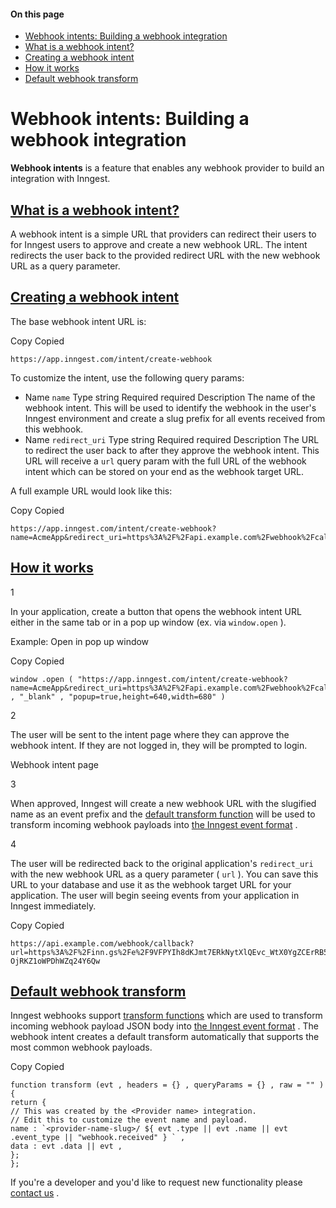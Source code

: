 #### On this page

- [Webhook intents: Building a webhook integration](\docs\platform\webhooks\build-an-integration#webhook-intents-building-a-webhook-integration)
- [What is a webhook intent?](\docs\platform\webhooks\build-an-integration#what-is-a-webhook-intent)
- [Creating a webhook intent](\docs\platform\webhooks\build-an-integration#creating-a-webhook-intent)
- [How it works](\docs\platform\webhooks\build-an-integration#how-it-works)
- [Default webhook transform](\docs\platform\webhooks\build-an-integration#default-webhook-transform)

# Webhook intents: Building a webhook integration

**Webhook intents** is a feature that enables any webhook provider to build an integration with Inngest.

## [What is a webhook intent?](\docs\platform\webhooks\build-an-integration#what-is-a-webhook-intent)

A webhook intent is a simple URL that providers can redirect their users to for Inngest users to approve and create a new webhook URL. The intent redirects the user back to the provided redirect URL with the new webhook URL as a query parameter.

## [Creating a webhook intent](\docs\platform\webhooks\build-an-integration#creating-a-webhook-intent)

The base webhook intent URL is:

Copy Copied

```
https://app.inngest.com/intent/create-webhook
```

To customize the intent, use the following query params:

- Name `name` Type string Required required Description The name of the webhook intent. This will be used to identify the webhook in the user's Inngest environment and create a slug prefix for all events received from this webhook.
- Name `redirect_uri` Type string Required required Description The URL to redirect the user back to after they approve the webhook intent. This URL will receive a `url` query param with the full URL of the webhook intent which can be stored on your end as the webhook target URL.

A full example URL would look like this:

Copy Copied

```
https://app.inngest.com/intent/create-webhook?name=AcmeApp&redirect_uri=https%3A%2F%2Fapi.example.com%2Fwebhook%2Fcallback
```

## [How it works](\docs\platform\webhooks\build-an-integration#how-it-works)

1

In your application, create a button that opens the webhook intent URL either in the same tab or in a pop up window (ex. via `window.open` ).

Example: Open in pop up window

Copy Copied

```
window .open ( "https://app.inngest.com/intent/create-webhook?name=AcmeApp&redirect_uri=https%3A%2F%2Fapi.example.com%2Fwebhook%2Fcallback" , "_blank" , "popup=true,height=640,width=680" )
```

2

The user will be sent to the intent page where they can approve the webhook intent. If they are not logged in, they will be prompted to login.

Webhook intent page

<!-- image -->

3

When approved, Inngest will create a new webhook URL with the slugified name as an event prefix and the [default transform function](\docs\platform\webhooks\build-an-integration#default-webhook-transform) will be used to transform incoming webhook payloads into [the Inngest event format](\docs\features\events-triggers\event-format) .

4

The user will be redirected back to the original application's `redirect_uri` with the new webhook URL as a query parameter ( `url` ). You can save this URL to your database and use it as the webhook target URL for your application. The user will begin seeing events from your application in Inngest immediately.

Copy Copied

```
https://api.example.com/webhook/callback?url=https%3A%2F%2Finn.gs%2Fe%2F9VFPYIh8dKJmt7ERkNytXlQEvc_WtX0YgZCErRB5qPd4OUx7t7lUyl333ynly8Mo5-OjRKZ1oWPDhWZq24Y6Qw
```

## [Default webhook transform](\docs\platform\webhooks\build-an-integration#default-webhook-transform)

Inngest webhooks support [transform functions](\docs\platform\webhooks#defining-a-transform-function) which are used to transform incoming webhook payload JSON body into [the Inngest event format](\docs\features\events-triggers\event-format) . The webhook intent creates a default transform automatically that supports the most common webhook payloads.

Copy Copied

```
function transform (evt , headers = {} , queryParams = {} , raw = "" ) {
return {
// This was created by the <Provider name> integration.
// Edit this to customize the event name and payload.
name : `<provider-name-slug>/ ${ evt .type || evt .name || evt .event_type || "webhook.received" } ` ,
data : evt .data || evt ,
};
};
```

If you're a developer and you'd like to request new functionality please [contact us](mailto:hello@inngest.com?subject=Webhook%20intent%20feature%20request) .